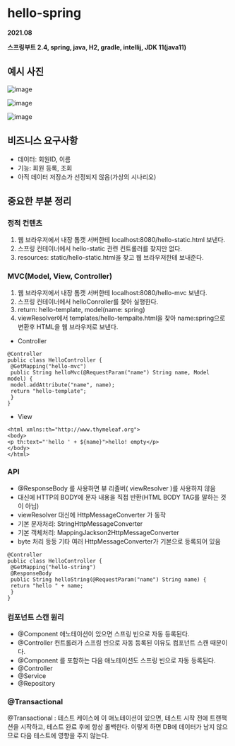 # hello-spring
**2021.08**



**스프링부트 2.4, spring, java, H2, gradle, intellij, JDK 11(java11)**



## 예시 사진
![image](https://user-images.githubusercontent.com/76150392/131003738-a58fabcc-3de3-4c58-84e3-a9154e5f89af.png)

![image](https://user-images.githubusercontent.com/76150392/131004023-ad238493-f08e-4b96-ad8b-644b0bb22fd3.png)

![image](https://user-images.githubusercontent.com/76150392/131004084-c2ab7dc0-1671-492d-92af-a9815c47fa1d.png)

## 비즈니스 요구사항
* 데이터: 회원ID, 이름
* 기능: 회원 등록, 조회
* 아직 데이터 저장소가 선정되지 않음(가상의 시나리오)

## 중요한 부분 정리

### 정적 컨텐츠
1. 웹 브라우저에서 내장 톰캣 서버한테 localhost:8080/hello-static.html 보낸다.
2. 스프링 컨테이너에서 hello-static 관련 컨트롤러를 찾지만 없다.
3. resources: static/hello-static.html을 찾고 웹 브라우저한테 보내준다.

### MVC(Model, View, Controller)
1. 웹 브라우저에서 내장 톰캣 서버한테 localhost:8080/hello-mvc 보낸다.
2. 스프링 컨테이너에서 helloConroller를 찾아 실행한다.
3. return: hello-template, model(name: spring)
4. viewResolver에서 templates/hello-tempalte.html을 찾아 name:spring으로 변환후 HTML을 웹 브라우저로 보낸다.

* Controller

```
@Controller
public class HelloController {
 @GetMapping("hello-mvc")
 public String helloMvc(@RequestParam("name") String name, Model model) {
 model.addAttribute("name", name);
 return "hello-template";
 }
}
```

* View

```
<html xmlns:th="http://www.thymeleaf.org">
<body>
<p th:text="'hello ' + ${name}">hello! empty</p>
</body>
</html>
```

### API
* @ResponseBody 를 사용하면 뷰 리졸버( viewResolver )를 사용하지 않음
* 대신에 HTTP의 BODY에 문자 내용을 직접 반환(HTML BODY TAG를 말하는 것이 아님)
* viewResolver 대신에 HttpMessageConverter 가 동작
* 기본 문자처리: StringHttpMessageConverter
* 기본 객체처리: MappingJackson2HttpMessageConverter
* byte 처리 등등 기타 여러 HttpMessageConverter가 기본으로 등록되어 있음

```
@Controller
public class HelloController {
 @GetMapping("hello-string")
 @ResponseBody
 public String helloString(@RequestParam("name") String name) {
 return "hello " + name;
 }
}
```

### 컴포넌트 스캔 원리
* @Component 애노테이션이 있으면 스프링 빈으로 자동 등록된다.
* @Controller 컨트롤러가 스프링 빈으로 자동 등록된 이유도 컴포넌트 스캔 때문이다.
* @Component 를 포함하는 다음 애노테이션도 스프링 빈으로 자동 등록된다.
 * @Controller
 * @Service
 * @Repository

### @Transactional
@Transactional : 테스트 케이스에 이 애노테이션이 있으면, 테스트 시작 전에 트랜잭션을 시작하고, 테스트 완료 후에 항상 롤백한다. 이렇게 하면 DB에 데이터가 남지 않으므로 다음 테스트에 영향을 주지 않는다.

